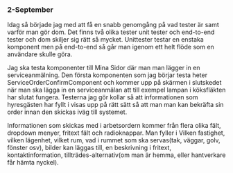 ### 2-September



Idag så började jag med att få en snabb genomgång på vad tester är samt varför man gör dom. Det finns två olika tester unit tester och end-to-end tester och dom skiljer sig rätt så mycket. Unittester testar en enstaka komponent men på end-to-end så går man igenom ett helt flöde som en användare skulle göra. 

Jag ska testa komponenter till Mina Sidor där man man lägger in en serviceanmälning. 
Den första komponenten som jag börjar testa heter ServiceOrderConfirmComponent och kommer upp på skärmen i slutskedet när man ska lägga in en serviceanmälan att till exempel lampan i köksfläkten har slutat fungera. Testerna jag gör kollar så att informationen som hyresgästen har fyllt i visas upp på rätt sätt så att man man kan bekräfta sin order innan den skickas iväg till systemet. 

Informationen som skickas med i arbetsordern kommer från flera olika fält, dropdown menyer, fritext fält och radioknappar. 
Man fyller i Vilken fastighet, vilken lägenhet, vilket rum, vad i rummet som ska servas(tak, väggar, golv, fönster osv), bilder kan läggas till, en beskrivning i fritext, kontaktinformation, tillträdes-alternativ(om man är hemma, eller hantverkare får hämta nyckel). 

 

